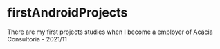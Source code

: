 # firstAndroidProjects
There are my first projects studies when I become a employer of Acácia Consultoria - 2021/11
